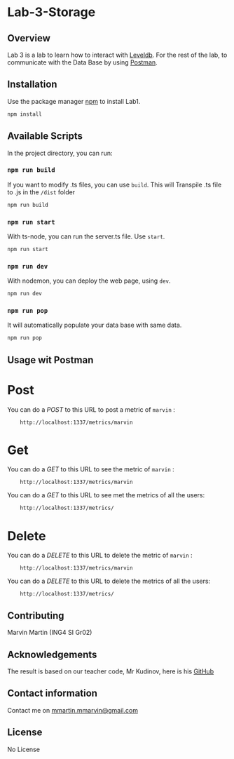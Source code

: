 # Lab-3-Storage


## Overview

Lab 3 is a lab to learn how to interact with [Leveldb](https://github.com/google/leveldb).
For the rest of the lab, to communicate with the Data Base by using [Postman](https://www.getpostman.com/).


## Installation

Use the package manager [npm](https://www.npmjs.com/get-npm) to install Lab1.

```bash
npm install
```

## Available Scripts

In the project directory, you can run:

### `npm run build`

If you want to modify .ts files, you can use `build`.
This will Transpile .ts file to .js in the `/dist` folder

```bash
npm run build
```

### `npm run start`

With ts-node, you can run the server.ts file. Use `start`.

```bash
npm run start
```

### `npm run dev`

With nodemon, you can deploy the web page, using `dev`.

```bash
npm run dev
```
### `npm run pop`

It will automatically populate your data base with same data.

```bash
npm run pop
```

## Usage wit Postman

# Post

You can do a *POST* to this URL to post a metric of `marvin`  :
```
    http://localhost:1337/metrics/marvin
```
# Get


You can do a *GET* to this URL to see the metric of `marvin`  :
```
    http://localhost:1337/metrics/marvin
```
You can do a *GET* to this URL to see met the metrics of all the users:
```
    http://localhost:1337/metrics/
```

# Delete

You can do a *DELETE* to this URL to delete the metric of `marvin`  :
```
    http://localhost:1337/metrics/marvin
```
You can do a *DELETE* to this URL to delete the metrics of all the users:
```
    http://localhost:1337/metrics/
```

## Contributing

Marvin Martin (ING4 SI Gr02)

## Acknowledgements

The result is based on our teacher code, Mr Kudinov, here is his [GitHub](https://github.com/sergkudinov)

## Contact information

Contact me on mmartin.mmarvin@gmail.com

## License
No License
